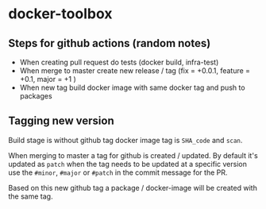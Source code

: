# docker-toolbox

## Steps for github actions (random notes)

- When creating pull request do tests (docker build, infra-test)
- When merge to master create new release / tag (fix = +0.0.1, feature = +0.1, major = +1 )
- When new tag build docker image with same docker tag and push to packages

## Tagging new version

Build stage is without github tag docker image tag is `SHA_code` and `scan`.

When merging to master a tag for github is created / updated. By default it's updated as `patch` when the tag needs to be updated at a specific version use the `#minor`, `#major` or `#patch` in the commit message for the PR.

Based on this new github tag a package / docker-image will be created with the same tag.